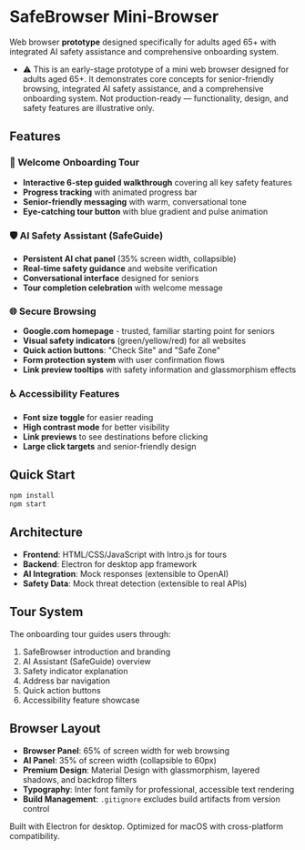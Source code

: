 # SafeBrowser Mini-Browser

Web browser **prototype** designed specifically for adults aged 65+ with integrated AI safety assistance and comprehensive onboarding system.
- ⚠️ This is an early-stage prototype of a mini web browser designed for adults aged 65+. It demonstrates core concepts for senior-friendly browsing, integrated AI safety assistance, and a comprehensive onboarding system. Not production-ready — functionality, design, and safety features are illustrative only.


## Features

### 🎯 Welcome Onboarding Tour
- **Interactive 6-step guided walkthrough** covering all key safety features
- **Progress tracking** with animated progress bar
- **Senior-friendly messaging** with warm, conversational tone
- **Eye-catching tour button** with blue gradient and pulse animation

### 🛡️ AI Safety Assistant (SafeGuide)
- **Persistent AI chat panel** (35% screen width, collapsible)
- **Real-time safety guidance** and website verification
- **Conversational interface** designed for seniors
- **Tour completion celebration** with welcome message

### 🌐 Secure Browsing
- **Google.com homepage** - trusted, familiar starting point for seniors
- **Visual safety indicators** (green/yellow/red) for all websites
- **Quick action buttons**: "Check Site" and "Safe Zone" 
- **Form protection system** with user confirmation flows
- **Link preview tooltips** with safety information and glassmorphism effects

### ♿ Accessibility Features
- **Font size toggle** for easier reading
- **High contrast mode** for better visibility  
- **Link previews** to see destinations before clicking
- **Large click targets** and senior-friendly design

## Quick Start
```bash
npm install
npm start
```

## Architecture
- **Frontend**: HTML/CSS/JavaScript with Intro.js for tours
- **Backend**: Electron for desktop app framework
- **AI Integration**: Mock responses (extensible to OpenAI)
- **Safety Data**: Mock threat detection (extensible to real APIs)

## Tour System
The onboarding tour guides users through:
1. SafeBrowser introduction and branding
2. AI Assistant (SafeGuide) overview
3. Safety indicator explanation
4. Address bar navigation
5. Quick action buttons
6. Accessibility feature showcase

## Browser Layout
- **Browser Panel**: 65% of screen width for web browsing
- **AI Panel**: 35% of screen width (collapsible to 60px)
- **Premium Design**: Material Design with glassmorphism, layered shadows, and backdrop filters
- **Typography**: Inter font family for professional, accessible text rendering
- **Build Management**: `.gitignore` excludes build artifacts from version control

Built with Electron for desktop. Optimized for macOS with cross-platform compatibility.
